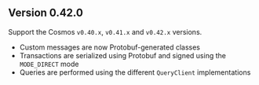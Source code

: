 ## Version 0.42.0
Support the Cosmos `v0.40.x`, `v0.41.x` and `v0.42.x` versions.

- Custom messages are now Protobuf-generated classes
- Transactions are serialized using Protobuf and signed using the `MODE_DIRECT` mode
- Queries are performed using the different `QueryClient` implementations
